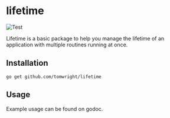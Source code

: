 # lifetime

![Test](https://github.com/TomWright/Lifetime/workflows/Test/badge.svg)

Lifetime is a basic package to help you manage the lifetime of an application with multiple routines running at once.

## Installation
```
go get github.com/tomwright/lifetime
```

## Usage

Example usage can be found on godoc.
